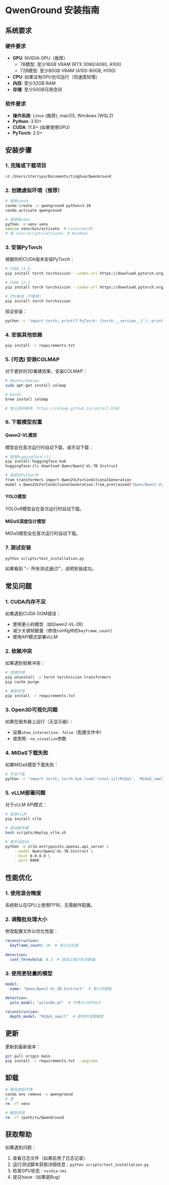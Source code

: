 # QwenGround 安装指南

## 系统要求

### 硬件要求

- **GPU**: NVIDIA GPU（推荐）
  - 7B模型: 至少16GB VRAM (RTX 3090/4090, A100)
  - 72B模型: 至少80GB VRAM (A100-80GB, H100)
- **CPU**: 如果没有GPU也可运行（但速度较慢）
- **内存**: 至少32GB RAM
- **存储**: 至少50GB可用空间

### 软件要求

- **操作系统**: Linux (推荐), macOS, Windows (WSL2)
- **Python**: 3.10+
- **CUDA**: 11.8+ (如果使用GPU)
- **PyTorch**: 2.0+

## 安装步骤

### 1. 克隆或下载项目

```bash
cd /Users/starryyu/Documents/tinghua/QwenGround
```

### 2. 创建虚拟环境（推荐）

```bash
# 使用conda
conda create -n qwenground python=3.10
conda activate qwenground

# 或使用venv
python -m venv venv
source venv/bin/activate  # Linux/macOS
# 或 venv\Scripts\activate  # Windows
```

### 3. 安装PyTorch

根据你的CUDA版本安装PyTorch：

```bash
# CUDA 11.8
pip install torch torchvision --index-url https://download.pytorch.org/whl/cu118

# CUDA 12.1
pip install torch torchvision --index-url https://download.pytorch.org/whl/cu121

# CPU版本（不推荐）
pip install torch torchvision
```

验证安装：

```bash
python -c "import torch; print(f'PyTorch: {torch.__version__}'); print(f'CUDA available: {torch.cuda.is_available()}')"
```

### 4. 安装其他依赖

```bash
pip install -r requirements.txt
```

### 5. (可选) 安装COLMAP

对于更好的3D重建效果，安装COLMAP：

```bash
# Ubuntu/Debian
sudo apt-get install colmap

# macOS
brew install colmap

# 或从源码编译: https://colmap.github.io/install.html
```

### 6. 下载模型权重

#### Qwen2-VL模型

模型会在首次运行时自动下载，或手动下载：

```bash
# 使用huggingface-cli
pip install huggingface-hub
huggingface-cli download Qwen/Qwen2-VL-7B-Instruct

# 或者在Python中
from transformers import Qwen2VLForConditionalGeneration
model = Qwen2VLForConditionalGeneration.from_pretrained("Qwen/Qwen2-VL-7B-Instruct")
```

#### YOLO模型

YOLOv8模型会在首次运行时自动下载。

#### MiDaS深度估计模型

MiDaS模型会在首次运行时自动下载。

### 7. 测试安装

```bash
python scripts/test_installation.py
```

如果看到 "✅ 所有测试通过!"，说明安装成功。

## 常见问题

### 1. CUDA内存不足

如果遇到CUDA OOM错误：

- 使用更小的模型（如Qwen2-VL-2B）
- 减少关键帧数量（修改config中的`keyframe_count`）
- 使用API模式部署vLLM

### 2. 依赖冲突

如果遇到依赖冲突：

```bash
# 清理环境
pip uninstall -y torch torchvision transformers
pip cache purge

# 重新安装
pip install -r requirements.txt
```

### 3. Open3D可视化问题

如果在服务器上运行（无显示器）：

- 设置`show_interactive: false`（配置文件中）
- 或使用`--no_visualize`参数

### 4. MiDaS下载失败

如果MiDaS模型下载失败：

```bash
# 手动下载
python -c "import torch; torch.hub.load('intel-isl/MiDaS', 'MiDaS_small')"
```

### 5. vLLM部署问题

对于vLLM API模式：

```bash
# 安装vLLM
pip install vllm

# 启动服务器
bash scripts/deploy_vllm.sh

# 或手动启动
python -m vllm.entrypoints.openai.api_server \
    --model Qwen/Qwen2-VL-7B-Instruct \
    --host 0.0.0.0 \
    --port 8000
```

## 性能优化

### 1. 使用混合精度

系统默认在GPU上使用FP16，无需额外配置。

### 2. 调整批处理大小

修改配置文件以优化性能：

```yaml
reconstruction:
  keyframe_count: 10  # 减少以加速
  
detection:
  conf_threshold: 0.3  # 提高以减少检测数量
```

### 3. 使用更轻量的模型

```yaml
model:
  name: "Qwen/Qwen2-VL-2B-Instruct"  # 更小的模型

detection:
  yolo_model: "yolov8m.pt"  # 中等大小的YOLO
  
reconstruction:
  depth_model: "MiDaS_small"  # 更快的深度模型
```

## 更新

更新到最新版本：

```bash
git pull origin main
pip install -r requirements.txt --upgrade
```

## 卸载

```bash
# 删除虚拟环境
conda env remove -n qwenground
# 或
rm -rf venv

# 删除项目
rm -rf /path/to/QwenGround
```

## 获取帮助

如果遇到问题：

1. 查看日志文件（如果启用了日志记录）
2. 运行测试脚本获取详细信息：`python scripts/test_installation.py`
3. 检查GPU状态：`nvidia-smi`
4. 提交Issue（如果是Bug）

